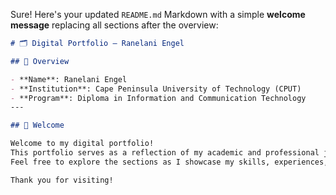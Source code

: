 Sure! Here's your updated `README.md` Markdown with a simple **welcome message** replacing all sections after the overview:

```markdown
# 🗂️ Digital Portfolio – Ranelani Engel

## 📌 Overview

- **Name**: Ranelani Engel  
- **Institution**: Cape Peninsula University of Technology (CPUT)  
- **Program**: Diploma in Information and Communication Technology  
---

## 👋 Welcome

Welcome to my digital portfolio!  
This portfolio serves as a reflection of my academic and professional journey throughout the Project Presentation 3 module.  
Feel free to explore the sections as I showcase my skills, experiences, and projects.  

Thank you for visiting!
```


